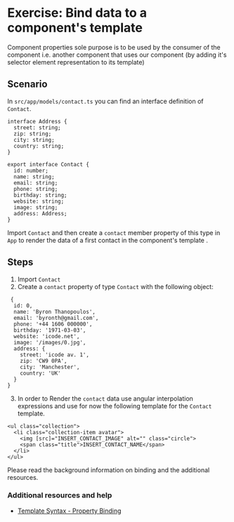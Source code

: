 # Exercise: Bind data to a component's template

Component properties sole purpose is to be used by the consumer of the component 
i.e. another component that uses our component (by adding it's selector element representation to its template)

## Scenario

In `src/app/models/contact.ts` you can find an interface definition of `Contact`.

```
interface Address {
  street: string;
  zip: string;
  city: string;
  country: string;
}

export interface Contact {
  id: number;
  name: string;
  email: string;
  phone: string;
  birthday: string;
  website: string;
  image: string;
  address: Address;
}
```

Import `Contact` and then create a `contact` member property of this type in `App` to render the data of a first contact in the component's 
template .

## Steps

1. Import `Contact`
2. Create a `contact` property of type `Contact` with the following object:

  ```
   {
    id: 0,
    name: 'Byron Thanopoulos',
    email: 'byronth@gmail.com',
    phone: '+44 1606 000000',
    birthday: '1971-03-03',
    website: 'icode.net',
    image: '/images/0.jpg',
    address: {
      street: 'icode av. 1',
      zip: 'CW9 0PA',
      city: 'Manchester',
      country: 'UK'
    }
  }
  ```

3. In order to Render the `contact` data use angular interpolation expressions and use for now the following template for the `Contact` template. 
 

  ```
  <ul class="collection">
    <li class="collection-item avatar">
      <img [src]="INSERT_CONTACT_IMAGE" alt="" class="circle">
      <span class="title">INSERT_CONTACT_NAME</span>
    </li>
  </ul>
  ```

Please read the background information on binding and the additional resources.

### Additional resources and help

- [Template Syntax - Property Binding](https://angular.io/docs/ts/latest/guide/template-syntax.html#!#property-binding)
